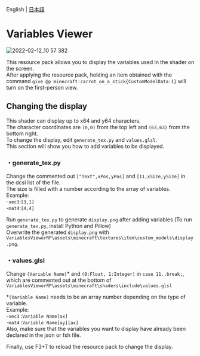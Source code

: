 English | [日本語](https://github.com/midorikuma/VariablesViewer/blob/main/README-ja.md)
# Variables Viewer
![2022-02-12_10 57 382](https://user-images.githubusercontent.com/39437361/153692863-3813a80b-f5dd-4547-9a0a-9af7e1f12d20.png)

This resource pack allows you to display the variables used in the shader on the screen.    
After applying the resource pack, holding an item obtained with the command `give @p minecraft:carrot_on_a_stick{CustomModelData:1}` will turn on the first-person view.  


## Changing the display

This shader can display up to x64 and y64 characters.  
The character coordinates are `(0,0)` from the top left and `(63,63)` from the bottom right.  
To change the display, edit `generate_tex.py` and `values.glsl`.  
This section will show you how to add variables to be displayed.
  
  
  
### ・generate_tex.py
Change the commented out `["Text",xPos,yPos]` and `[11,xSize,ySize]` in the dcsl list of the file.  
The size is filled with a number according to the array of variables.  
Example:  
-`vec3`:`[3,1]`   
-`mat4`:`[4,4]`   
  
Run `generate_tex.py` to generate `display.png` after adding variables (To run `generate_tex.py`, install Python and Pillow)  
Overwrite the generated `display.png` with `VariablesViewerRP\assets\minecraft\textures\item\custom_models\display.png`.
  
  
### ・values.glsl
Change `(Variable Name)`\* and `(0:Float, 1:Integer)` in `case 11..break;`,  
which are commented out at the bottom of `VariablesViewerRP\assets\minecraft\shaders\include\values.glsl`  

\*`(Variable Name)` needs to be an array number depending on the type of variable.  
Example:  
-`vec3` :`Variable Name[ax]`  
-`mat4` :`Variable Name[ay][ax]`  
Also, make sure that the variables you want to display have already been declared in the json or fsh file.  
  
Finally, use F3+T to reload the resource pack to change the display.
